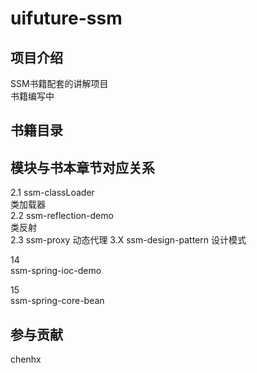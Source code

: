 # uifuture-ssm

## 项目介绍  
SSM书籍配套的讲解项目  
书籍编写中    

## 书籍目录  


## 模块与书本章节对应关系  
2.1 ssm-classLoader    
类加载器  
2.2 ssm-reflection-demo  
类反射  
2.3 ssm-proxy
动态代理
3.X ssm-design-pattern
设计模式

14  
ssm-spring-ioc-demo  

15  
ssm-spring-core-bean  

## 参与贡献
chenhx